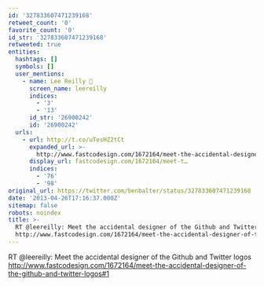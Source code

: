 ```yaml
---
id: '327833607471239168'
retweet_count: '0'
favorite_count: '0'
id_str: '327833607471239168'
retweeted: true
entities:
  hashtags: []
  symbols: []
  user_mentions:
    - name: Lee Reilly 
      screen_name: leereilly
      indices:
        - '3'
        - '13'
      id_str: '26900242'
      id: '26900242'
  urls:
    - url: http://t.co/uTesHZ2tCt
      expanded_url: >-
        http://www.fastcodesign.com/1672164/meet-the-accidental-designer-of-the-github-and-twitter-logos#1
      display_url: fastcodesign.com/1672164/meet-t…
      indices:
        - '76'
        - '98'
original_url: https://twitter.com/benbalter/status/327833607471239168
date: '2013-04-26T17:16:37.000Z'
sitemap: false
robots: noindex
title: >-
  RT @leereilly: Meet the accidental designer of the Github and Twitter logos
  http://www.fastcodesign.com/1672164/meet-the-accidental-designer-of-the-github-and-twitter-logos#1
---
```


RT @leereilly: Meet the accidental designer of the Github and Twitter logos http://www.fastcodesign.com/1672164/meet-the-accidental-designer-of-the-github-and-twitter-logos#1